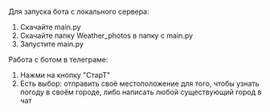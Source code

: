 Для запуска бота с локального сервера:
1. Скачайте main.py
2. Скачайте папку Weather_photos в папку с main.py
3. Запустите main.py

Работа  с ботом в телеграме:
1. Нажми на кнопку "СтарТ"
2. Есть выбор: отправить своё местоположение для того, чтобы узнать погоду в своём городе, либо написать любой существующий город в чат
